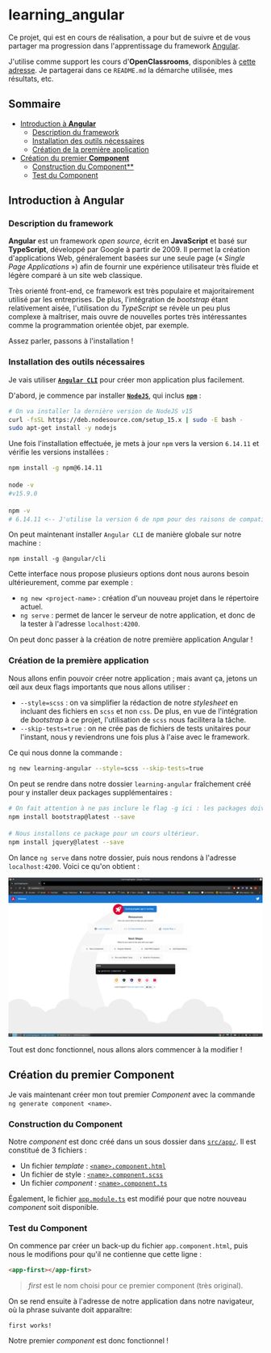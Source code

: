 # learning_angular

Ce projet, qui est en cours de réalisation, a pour but de suivre et de vous partager ma progression dans l'apprentissage du framework [Angular](https://angular.io/).

J'utilise comme support les cours d'**OpenClassrooms**, disponibles à [cette adresse](https://openclassrooms.com/fr/courses/4668271-developpez-des-applications-web-avec-angular). Je partagerai dans ce `README.md` la démarche utilisée, mes résultats, etc.  

## Sommaire

- [Introduction à **Angular**](#introduction-à-angular)
  - [Description du framework](#description-du-framework)
  - [Installation des outils nécessaires](#installation-des-outils-nécessaires)
  - [Création de la première application](#création-de-la-première-application)
- [Création du premier **Component**](#création-du-premier-component)
  - [Construction du Component**](#construction-du-component)
  - [Test du Component](#test-du-component)

## Introduction à **Angular**

### Description du framework

**Angular** est un framework *open source*, écrit en **JavaScript** et basé sur **TypeScript**, développé par Google à partir de 2009. Il permet la création d'applications Web, généralement basées sur une seule page (« *Single Page Applications* ») afin de fournir une expérience utilisateur très fluide et légère comparé à un site web classique.

Très orienté front-end, ce framework est très populaire et majoritairement utilisé par les entreprises. De plus, l'intégration de *bootstrap* étant relativement aisée, l'utilisation du *TypeScript* se révèle un peu plus complexe à maîtriser, mais ouvre de nouvelles portes très intéressantes comme la programmation orientée objet, par exemple.

Assez parler, passons à l'installation !

### Installation des outils nécessaires

Je vais utiliser **[`Angular CLI`](https://cli.angular.io/)** pour créer mon application plus facilement.

D'abord, je commence par installer **[`NodeJS`](https://nodejs.org/en/)**, qui inclus **[`npm`](https://www.npmjs.com/)** :
```bash
# On va installer la dernière version de NodeJS v15
curl -fsSL https://deb.nodesource.com/setup_15.x | sudo -E bash -
sudo apt-get install -y nodejs
```

Une fois l'installation effectuée, je mets à jour `npm` vers la version `6.14.11` et vérifie les versions installées :

```bash
npm install -g npm@6.14.11

node -v                                               
#v15.9.0

npm -v
# 6.14.11 <-- J'utilise la version 6 de npm pour des raisons de compatibilité avec Angular
```

On peut maintenant installer `Angular CLI` de manière globale sur notre machine :
```
npm install -g @angular/cli
```

Cette interface nous propose plusieurs options dont nous aurons besoin ultérieurement, comme par exemple :
- `ng new <project-name>` : création d'un nouveau projet dans le répertoire actuel.
- `ng serve` : permet de lancer le serveur de notre application, et donc de la tester à l'adresse `localhost:4200`.

On peut donc passer à la création de notre première application Angular !

### Création de la première application

Nous allons enfin pouvoir créer notre application ; mais avant ça, jetons un œil aux deux flags importants que nous allons utiliser :
- `--style=scss` : on va simplifier la rédaction de notre *stylesheet* en incluant des fichiers en `scss` et non `css`. De plus, en vue de l'intégration de *bootstrap* à ce projet, l'utilisation de `scss` nous facilitera la tâche.
- `--skip-tests=true` : on ne crée pas de fichiers de tests unitaires pour l'instant, nous y reviendrons une fois plus à l'aise avec le framework.

Ce qui nous donne la commande :
```bash
ng new learning-angular --style=scss --skip-tests=true
```

On peut se rendre dans notre dossier `learning-angular` fraîchement créé pour y installer deux packages supplémentaires :
```bash
# On fait attention à ne pas inclure le flag -g ici : les packages doivent être installés localement (--save).
npm install bootstrap@latest --save

# Nous installons ce package pour un cours ultérieur.
npm install jquery@latest --save
```

On lance `ng serve` dans notre dossier, puis nous rendons à l'adresse `localhost:4200`. Voici ce qu'on obtient :

![](img/first_serve.png)

Tout est donc fonctionnel, nous allons alors commencer à la modifier !

## Création du premier Component

Je vais maintenant créer mon tout premier *Component* avec la commande `ng generate component <name>`.

### Construction du Component

Notre *component* est donc créé dans un sous dossier dans [`src/app/`](learning_angular/src/app/first/). Il est constitué de 3 fichiers :
- Un fichier *template* : [`<name>.component.html`](learning_angular/src/app/first/first.component.html)
- Un fichier de style : [`<name>.component.scss`](learning_angular/src/app/first/first.component.scss)
- Un fichier *component* : [`<name>.component.ts`](learning_angular/src/app/first/first.component.ts)

Également, le fichier [`app.module.ts`](learning_angular/src/app/app.module.ts) est modifié pour que notre nouveau *component* soit disponible.

### Test du Component

On commence par créer un back-up du fichier `app.component.html`, puis nous le modifions pour qu'il ne contienne que cette ligne :
```html
<app-first></app-first>
```

> *first* est le nom choisi pour ce premier component (très original).

On se rend ensuite à l'adresse de notre application dans notre navigateur, où la phrase suivante doit apparaître:
```
first works!
```

Notre premier *component* est donc fonctionnel !
